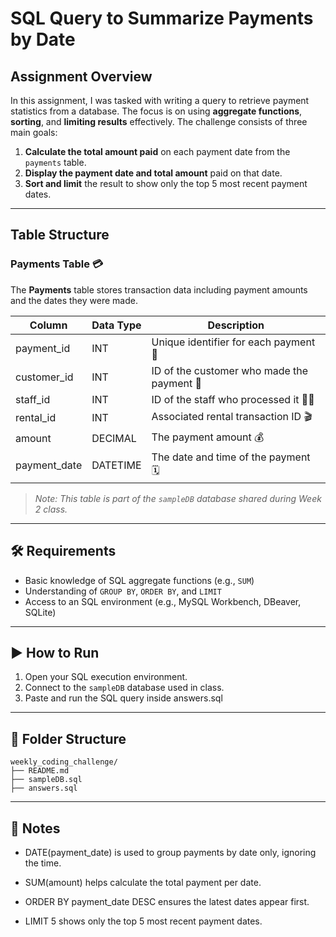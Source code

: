# SQL Query to Summarize Payments by Date

## Assignment Overview  
In this assignment, I was tasked with writing a query to retrieve payment statistics from a database. The focus is on using **aggregate functions**, **sorting**, and **limiting results** effectively. The challenge consists of three main goals:

1. **Calculate the total amount paid** on each payment date from the `payments` table.
2. **Display the payment date and total amount** paid on that date.
3. **Sort and limit** the result to show only the top 5 most recent payment dates.

---

## Table Structure  

### **Payments Table 💳**
The **Payments** table stores transaction data including payment amounts and the dates they were made.

| Column       | Data Type | Description                            |
|--------------|-----------|----------------------------------------|
| payment_id   | INT       | Unique identifier for each payment 🧾 |
| customer_id  | INT       | ID of the customer who made the payment 🙋 |
| staff_id     | INT       | ID of the staff who processed it 👨‍💼 |
| rental_id    | INT       | Associated rental transaction ID 🎬 |
| amount       | DECIMAL   | The payment amount 💰 |
| payment_date | DATETIME  | The date and time of the payment 🗓️ |

> *Note: This table is part of the `sampleDB` database shared during Week 2 class.*

---

## 🛠️ Requirements

- Basic knowledge of SQL aggregate functions (e.g., `SUM`)
- Understanding of `GROUP BY`, `ORDER BY`, and `LIMIT`
- Access to an SQL environment (e.g., MySQL Workbench, DBeaver, SQLite)

---

## ▶️ How to Run

1. Open your SQL execution environment.
2. Connect to the `sampleDB` database used in class.
3. Paste and run the SQL query inside answers.sql

---

## 📂 Folder Structure
```
weekly_coding_challenge/
├── README.md
├── sampleDB.sql
├── answers.sql
```


---

## 📌 Notes
- DATE(payment_date) is used to group payments by date only, ignoring the time.

- SUM(amount) helps calculate the total payment per date.

- ORDER BY payment_date DESC ensures the latest dates appear first.

- LIMIT 5 shows only the top 5 most recent payment dates.
